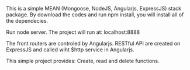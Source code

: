 
This is a simple MEAN (Mongoose, NodeJS, Angularjs, ExpressJS) stack package. By download the codes and run npm install, you will install all of the dependecies.

Run node server. The project will run at: localhost:8888

The front routers are controled by Angularjs. RESTful API are created on ExpressJS and  called wiht  $http service in Angularjs.

This simple project provides: Create, read and delete functions.
